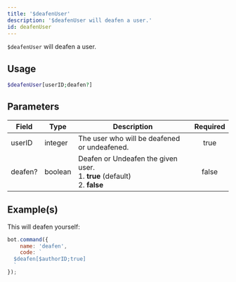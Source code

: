 ```yaml
---
title: '$deafenUser'
description: '$deafenUser will deafen a user.'
id: deafenUser
---
```


`$deafenUser` will deafen a user.

## Usage

```php
$deafenUser[userID;deafen?]
```

## Parameters

| Field   | Type    | Description                                                                                     | Required |
| ------- | ------- | ----------------------------------------------------------------------------------------------- |:--------:|
| userID  | integer | The user who will be deafened or undeafened.                                                    |   true   |
| deafen? | boolean | Deafen or Undeafen the given user. <br /> 1. **true** (default) <br /> 2. **false** |  false   |

## Example(s)

This will deafen yourself:

```javascript
bot.command({
    name: 'deafen',
    code: `
  $deafen[$authorID;true]
  `
});
```

